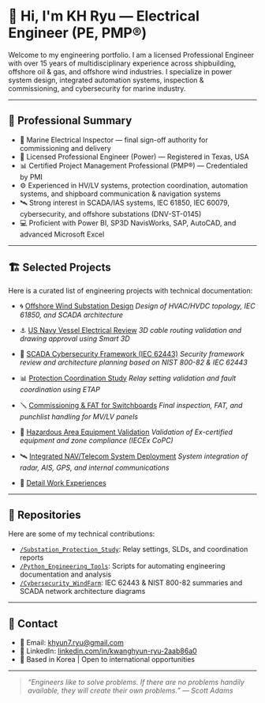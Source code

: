 # 👋 Hi, I'm KH Ryu — Electrical Engineer (PE, PMP®)

Welcome to my engineering portfolio. I am a licensed Professional Engineer with over 15 years of multidisciplinary experience across shipbuilding, offshore oil & gas, and offshore wind industries. I specialize in power system design, integrated automation systems, inspection & commissioning, and cybersecurity for marine industry.

---

## 🧩 Professional Summary

* 🔧 Marine Electrical Inspector — final sign-off authority for commissioning and delivery  
* 📐 Licensed Professional Engineer (Power) — Registered in Texas, USA  
* 📊 Certified Project Management Professional (PMP®) — Credentialed by PMI  
* ⚙️ Experienced in HV/LV systems, protection coordination, automation systems, and shipboard communication & navigation systems  
* 🛰️ Strong interest in SCADA/IAS systems, IEC 61850, IEC 60079, cybersecurity, and offshore substations (DNV-ST-0145)  
* 💻 Proficient with Power BI, SP3D NavisWorks, SAP, AutoCAD, and advanced Microsoft Excel  

---

## 🏗️ Selected Projects

Here is a curated list of engineering projects with technical documentation:

* 🌀 [Offshore Wind Substation Design](./Offshore_Wind_Design/README.md)
  *Design of HVAC/HVDC topology, IEC 61850, and SCADA architecture*

* ⚓ [US Navy Vessel Electrical Review](./Navy_Electrical_Review/README.md)
  *3D cable routing validation and drawing approval using Smart 3D*

* 🔐 [SCADA Cybersecurity Framework (IEC 62443)](./Cybersecurity_SCADA/README.md)
  *Security framework review and architecture planning based on NIST 800-82 & IEC 62443*

* 📊 [Protection Coordination Study](./Protection_Coordination_Study/README.md)
  *Relay setting validation and fault coordination using ETAP*

* 🪛 [Commissioning & FAT for Switchboards](./Commissioning_Switchboards/README.md)
  *Final inspection, FAT, and punchlist handling for MV/LV panels*

* 🧪 [Hazardous Area Equipment Validation](./Hazardous_Zone_Review/README.md)
  *Validation of Ex-certified equipment and zone compliance (IECEx CoPC)*

* 🛰️ [Integrated NAV/Telecom System Deployment](./Telecom_NAV_Integration/README.md)
  *System integration of radar, AIS, GPS, and internal communications*

* 🎯 [Detail Work Experiences](./Detail_Experiences/README.md)
  
  
---

## 📁 Repositories

Here are some of my technical contributions:

- [`/Substation_Protection_Study`](https://github.com/<your-username>/Substation_Protection_Study): Relay settings, SLDs, and coordination reports  
- [`/Python_Engineering_Tools`](https://github.com/<your-username>/Python_Engineering_Tools): Scripts for automating engineering documentation and analysis  
- [`/Cybersecurity_WindFarm`](https://github.com/<your-username>/Cybersecurity_WindFarm): IEC 62443 & NIST 800-82 summaries and SCADA network architecture diagrams  

---

## 📢 Contact

* 📧 Email: [khyun7.ryu@gmail.com](mailto:khyun7.ryu@gmail.com)  
* 💼 LinkedIn: [linkedin.com/in/kwanghyun-ryu-2aab86a0](https://linkedin.com/in/kwanghyun-ryu-2aab86a0)  
* 📍 Based in Korea | Open to international opportunities  

---

> *“Engineers like to solve problems. If there are no problems handily available, they will create their own problems.” — Scott Adams*
